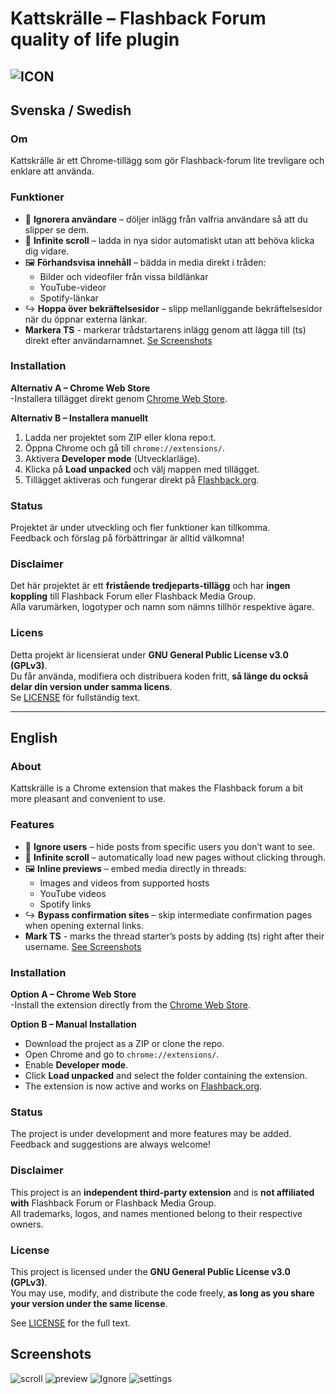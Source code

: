# Kattskrälle – Flashback Forum quality of life plugin
![ICON](/icons/icon128.png)
---

## Svenska / Swedish
### Om
Kattskrälle är ett Chrome-tillägg som gör Flashback-forum lite trevligare och enklare att använda.  

### Funktioner
- 🚫 **Ignorera användare** – döljer inlägg från valfria användare så att du slipper se dem.  
- 🔄 **Infinite scroll** – ladda in nya sidor automatiskt utan att behöva klicka dig vidare.  
- 🖼️ **Förhandsvisa innehåll** – bädda in media direkt i tråden:  
  - Bilder och videofiler från vissa bildlänkar  
  - YouTube-videor  
  - Spotify-länkar
- ↪️ **Hoppa över bekräftelsesidor** – slipp mellanliggande bekräftelsesidor när du öppnar externa länkar.
- **Markera TS** - markerar trådstartarens inlägg genom att lägga till (ts) direkt efter användarnamnet.
[Se Screenshots](#screenshots)

### Installation  
**Alternativ A – Chrome Web Store**  
-Installera tillägget direkt genom [Chrome Web Store](https://chromewebstore.google.com/detail/kattskr%C3%A4lle/fjpkphodnakdkehikggcfmfpbcbblhlc).  

**Alternativ B – Installera manuellt**  
1. Ladda ner projektet som ZIP eller klona repo:t.  
2. Öppna Chrome och gå till `chrome://extensions/`.  
3. Aktivera **Developer mode** (Utvecklarläge).  
4. Klicka på **Load unpacked** och välj mappen med tillägget.  
5. Tillägget aktiveras och fungerar direkt på [Flashback.org](https://www.flashback.org/). 


### Status
Projektet är under utveckling och fler funktioner kan tillkomma.  
Feedback och förslag på förbättringar är alltid välkomna!  

### Disclaimer
Det här projektet är ett **fristående tredjeparts-tillägg** och har **ingen koppling** till Flashback Forum eller Flashback Media Group.  
Alla varumärken, logotyper och namn som nämns tillhör respektive ägare.  

### Licens
Detta projekt är licensierat under **GNU General Public License v3.0 (GPLv3)**.  
Du får använda, modifiera och distribuera koden fritt, **så länge du också delar din version under samma licens**.  
Se [LICENSE](LICENSE) för fullständig text.

---

## English

### About
Kattskrälle is a Chrome extension that makes the Flashback forum a bit more pleasant and convenient to use.  

### Features
- 🚫 **Ignore users** – hide posts from specific users you don’t want to see.  
- 🔄 **Infinite scroll** – automatically load new pages without clicking through.  
- 🖼️ **Inline previews** – embed media directly in threads:  
  - Images and videos from supported hosts  
  - YouTube videos  
  - Spotify links
- ↪️ **Bypass confirmation sites** – skip intermediate confirmation pages when opening external links.
- **Mark TS** - marks the thread starter’s posts by adding (ts) right after their username.
  [See Screenshots](#screenshots)

### Installation  
**Option A – Chrome Web Store**  
-Install the extension directly from the [Chrome Web Store](https://chromewebstore.google.com/detail/kattskr%C3%A4lle/fjpkphodnakdkehikggcfmfpbcbblhlc).  

**Option B – Manual Installation**  
- Download the project as a ZIP or clone the repo.  
- Open Chrome and go to `chrome://extensions/`.  
- Enable **Developer mode**.  
- Click **Load unpacked** and select the folder containing the extension.  
- The extension is now active and works on [Flashback.org](https://www.flashback.org/).  


### Status
The project is under development and more features may be added.  
Feedback and suggestions are always welcome!  

### Disclaimer
This project is an **independent third-party extension** and is **not affiliated with** Flashback Forum or Flashback Media Group.  
All trademarks, logos, and names mentioned belong to their respective owners.  

### License
This project is licensed under the **GNU General Public License v3.0 (GPLv3)**.  
You may use, modify, and distribute the code freely, **as long as you share your version under the same license**.  

See [LICENSE](LICENSE) for the full text.

## Screenshots 
![scroll](/images/Scroll.gif) 
![preview](/images/Preview.png) 
![Ignore](/images/Ignore.png) 
![settings](/images/settings.png)


